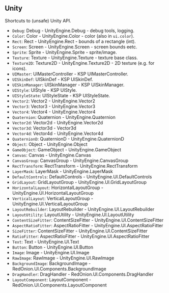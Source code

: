 ## Unity

Shortcuts to (unsafe) Unity API.

- `Debug`: Debug - UnityEngine.Debug - debug tools, logging.
- `Color`: Color - UnityEngine.Color - color (also in `ui.color`).
- `Rect`: Rect - UnityEngine.Rect - bounds of a rectangle (int).
- `Screen`: Screen - UnityEngine.Screen - screen bounds eetc.
- `Sprite`: Sprite - UnityEngine.Sprite - sprite/image.
- `Texture`: Texture - UnityEngine.Texture - texture base class.
- `Texture2D`: Texture2D - UnityEngine.Texture2D - 2D texture (e.g. for icons).
- `UIMaster`: UIMasterController - KSP UIMasterController.
- `UISkinDef`: UISkinDef - KSP UISkinDef.
- `UISkinManager`: UISkinManager - KSP UISkinManager.
- `UIStyle`: UIStyle - KSP UIStyle.
- `UIStyleState`: UIStyleState - KSP UIStyleState.
- `Vector2`: Vector2 - UnityEngine.Vector2
- `Vector3`: Vector3 - UnityEngine.Vector3
- `Vector4`: Vector4 - UnityEngine.Vector4
- `Quaternion`: Quaternion - UnityEngine.Quaternion
- `Vector2d`: Vector2d - UnityEngine.Vector2d
- `Vector3d`: Vector3d - Vector3d
- `Vector4d`: Vector4d - UnityEngine.Vector4d
- `QuaternionD`: QuaternionD - UnityEngine.QuaternionD
- `Object`: Object - UnityEngine.Object
- `GameObject`: GameObject - UnityEngine.GameObject
- `Canvas`: Canvas - UnityEngine.Canvas
- `CanvasGroup`: CanvasGroup - UnityEngine.CanvasGroup
- `RectTransform`: RectTransform - UnityEngine.RectTransform
- `LayerMask`: LayerMask - UnityEngine.LayerMask
- `DefaultControls`: DefaultControls - UnityEngine.UI.DefaultControls
- `GridLayout`: GridLayoutGroup - UnityEngine.UI.GridLayoutGroup
- `HorizontalLayout`: HorizontalLayoutGroup - UnityEngine.UI.HorizontalLayoutGroup
- `VerticalLayout`: VerticalLayoutGroup - UnityEngine.UI.VerticalLayoutGroup
- `LayoutRebuilder`: LayoutRebuilder - UnityEngine.UI.LayoutRebuilder
- `LayoutUtility`: LayoutUtility - UnityEngine.UI.LayoutUtility
- `ContentSizeFitter`: ContentSizeFitter - UnityEngine.UI.ContentSizeFitter
- `AspectRatioFitter`: AspectRatioFitter - UnityEngine.UI.AspectRatioFitter
- `SizeFitter`: ContentSizeFitter - UnityEngine.UI.ContentSizeFitter
- `RatioFitter`: AspectRatioFitter - UnityEngine.UI.AspectRatioFitter
- `Text`: Text - UnityEngine.UI.Text
- `Button`: Button - UnityEngine.UI.Button
- `Image`: Image - UnityEngine.UI.Image
- `RawImage`: RawImage - UnityEngine.UI.RawImage
- `BackgroundImage`: BackgroundImage - RedOnion.UI.Components.BackgroundImage
- `DragHandler`: DragHandler - RedOnion.UI.Components.DragHandler
- `LayoutComponent`: LayoutComponent - RedOnion.UI.Components.LayoutComponent
